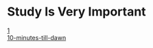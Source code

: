 # Study Is Very Important

[1](https://studyisimportant.github.io/1)   
[10-minutes-till-dawn](https://studyisimportant.github.io/10-minutes-till-dawn)
